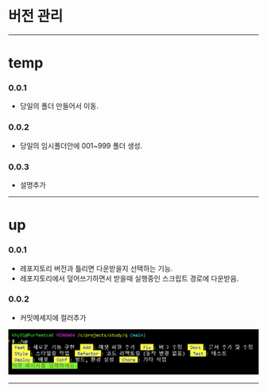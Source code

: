 # 버전 관리

---  

# temp  

### 0.0.1  
- 당일의 폴더 만들어서 이동.  

### 0.0.2 
- 당일의 임시폴더안에 001~999 폴더 생성.

### 0.0.3 
- 설명추가

---  

# up  

### 0.0.1  
- 레포지토리 버전과 틀리면 다운받을지 선택하는 기능.  
- 레포지토리에서 덮어쓰기하면서 받을때 실행중인 스크립트 경로에 다운받음.  

### 0.0.2  
- 커밋메세지에 컬러추가  

![alt text](images/markdown-image-2.png)  


---  

